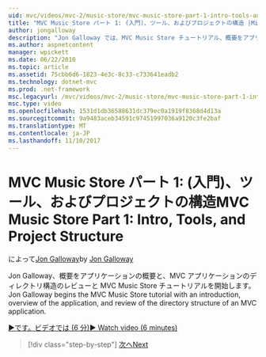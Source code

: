 ```yaml
---
uid: mvc/videos/mvc-2/music-store/mvc-music-store-part-1-intro-tools-and-project-structure
title: "MVC Music Store パート 1: (入門)、ツール、およびプロジェクトの構造 |Microsoft ドキュメント"
author: jongalloway
description: "Jon Galloway では、MVC Music Store チュートリアル、概要をアプリケーションの概要と MVC applicati のディレクトリ構造の確認を開始します."
ms.author: aspnetcontent
manager: wpickett
ms.date: 06/22/2010
ms.topic: article
ms.assetid: 75cbb6d6-1823-4e3c-8c33-c733641eadb2
ms.technology: dotnet-mvc
ms.prod: .net-framework
msc.legacyurl: /mvc/videos/mvc-2/music-store/mvc-music-store-part-1-intro-tools-and-project-structure
msc.type: video
ms.openlocfilehash: 1531d1db36588631dc379ec0a1919f8368d4d13a
ms.sourcegitcommit: 9a9483aceb34591c97451997036a9120c3fe2baf
ms.translationtype: MT
ms.contentlocale: ja-JP
ms.lasthandoff: 11/10/2017
---
```

<a name="mvc-music-store-part-1-intro-tools-and-project-structure"></a><span data-ttu-id="a02be-103">MVC Music Store パート 1: (入門)、ツール、およびプロジェクトの構造</span><span class="sxs-lookup"><span data-stu-id="a02be-103">MVC Music Store Part 1: Intro, Tools, and Project Structure</span></span>
====================
<span data-ttu-id="a02be-104">によって[Jon Galloway](https://github.com/jongalloway)</span><span class="sxs-lookup"><span data-stu-id="a02be-104">by [Jon Galloway](https://github.com/jongalloway)</span></span>

<span data-ttu-id="a02be-105">Jon Galloway、概要をアプリケーションの概要と、MVC アプリケーションのディレクトリ構造のレビューと MVC Music Store チュートリアルを開始します。</span><span class="sxs-lookup"><span data-stu-id="a02be-105">Jon Galloway begins the MVC Music Store tutorial with an introduction, overview of the application, and review of the directory structure of an MVC application.</span></span>

[<span data-ttu-id="a02be-106">&#9654;です。ビデオでは (6 分)</span><span class="sxs-lookup"><span data-stu-id="a02be-106">&#9654; Watch video (6 minutes)</span></span>](https://channel9.msdn.com/Blogs/ASP-NET-Site-Videos/mvc-music-store-part-1-intro-tools-and-project-structure)

>[!div class="step-by-step"]
[<span data-ttu-id="a02be-107">次へ</span><span class="sxs-lookup"><span data-stu-id="a02be-107">Next</span></span>](mvc-music-store-part-2-controllers.md)
